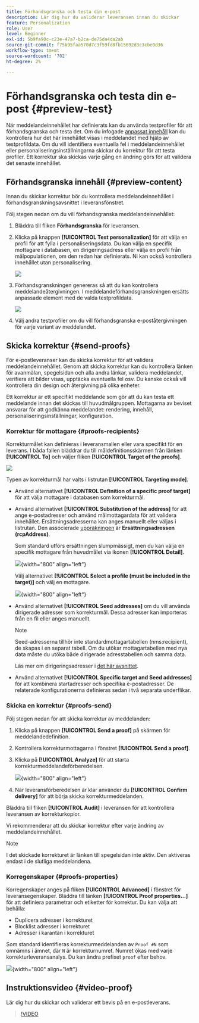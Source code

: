 ```yaml
---
title: Förhandsgranska och testa din e-post
description: Lär dig hur du validerar leveransen innan du skickar
feature: Personalization
role: User
level: Beginner
exl-id: 5b9fa90c-c23e-47a7-b2ca-de75da4da2ab
source-git-commit: f75b95faa570d7c3f59fd8fb15692d3c3cbe0d36
workflow-type: tm+mt
source-wordcount: '702'
ht-degree: 2%

---
```


# Förhandsgranska och testa din e-post {#preview-test}

När meddelandeinnehållet har definierats kan du använda testprofiler för att förhandsgranska och testa det. Om du infogade [anpassat innehåll](personalize.md) kan du kontrollera hur det här innehållet visas i meddelandet med hjälp av testprofildata. Om du vill identifiera eventuella fel i meddelandeinnehållet eller personaliseringsinställningarna skickar du korrektur för att testa profiler. Ett korrektur ska skickas varje gång en ändring görs för att validera det senaste innehållet.

## Förhandsgranska innehåll {#preview-content}

Innan du skickar korrektur bör du kontrollera meddelandeinnehållet i förhandsgranskningsavsnittet i leveransfönstret.

Följ stegen nedan om du vill förhandsgranska meddelandeinnehållet:

1. Bläddra till fliken **Förhandsgranska** för leveransen.
1. Klicka på knappen **[!UICONTROL Test personalization]** för att välja en profil för att fylla i personaliseringsdata. Du kan välja en specifik mottagare i databasen, en dirigeringsadress eller välja en profil från målpopulationen, om den redan har definierats. Ni kan också kontrollera innehållet utan personalisering.

   ![](assets/test-personalization.png)

1. Förhandsgranskningen genereras så att du kan kontrollera meddelandeåtergivningen. I meddelandeförhandsgranskningen ersätts anpassade element med de valda testprofildata.

   ![](assets/test-personalization-with-a-recipient.png)

1. Välj andra testprofiler om du vill förhandsgranska e-poståtergivningen för varje variant av meddelandet.

## Skicka korrektur {#send-proofs}

För e-postleveranser kan du skicka korrektur för att validera meddelandeinnehållet. Genom att skicka korrektur kan du kontrollera länken för avanmälan, spegelsidan och alla andra länkar, validera meddelandet, verifiera att bilder visas, upptäcka eventuella fel osv. Du kanske också vill kontrollera din design och återgivning på olika enheter.

Ett korrektur är ett specifikt meddelande som gör att du kan testa ett meddelande innan det skickas till huvudmålgruppen. Mottagarna av beviset ansvarar för att godkänna meddelandet: rendering, innehåll, personaliseringsinställningar, konfiguration.

### Korrektur för mottagare {#proofs-recipients}

Korrekturmålet kan definieras i leveransmallen eller vara specifikt för en leverans. I båda fallen bläddrar du till måldefinitionsskärmen från länken **[!UICONTROL To]** och väljer fliken **[!UICONTROL Target of the proofs]**.

![](assets/target-of-proofs.png)

Typen av korrekturmål har valts i listrutan **[!UICONTROL Targeting mode]**.

* Använd alternativet **[!UICONTROL Definition of a specific proof target]** för att välja mottagare i databasen som korrekturmål.
* Använd alternativet **[!UICONTROL Substitution of the address]** för att ange e-postadresser och använd målmottagardata för att validera innehållet. Ersättningsadresserna kan anges manuellt eller väljas i listrutan. Den associerade [uppräkningen](../config/enumerations.md) är **Ersättningsadressen (rcpAddress)**.

  Som standard utförs ersättningen slumpmässigt, men du kan välja en specifik mottagare från huvudmålet via ikonen **[!UICONTROL Detail]**.

  ![](assets/target-of-proofs-substitution-details.png){width="800" align="left"}

  Välj alternativet **[!UICONTROL Select a profile (must be included in the target)]** och välj en mottagare.

  ![](assets/target-of-proofs-substitution.png){width="800" align="left"}


* Använd alternativet **[!UICONTROL Seed addresses]** om du vill använda dirigerade adresser som korrekturmål. Dessa adresser kan importeras från en fil eller anges manuellt.

  >[!NOTE]
  >
  >Seed-adresserna tillhör inte standardmottagartabellen (nms:recipient), de skapas i en separat tabell. Om du utökar mottagartabellen med nya data måste du utöka både dirigerade adresstabellen och samma data.

  Läs mer om dirigeringsadresser i [det här avsnittet](../audiences/test-profiles.md).

* Använd alternativet **[!UICONTROL Specific target and Seed addresses]** för att kombinera startadresser och specifika e-postadresser. De relaterade konfigurationerna definieras sedan i två separata underflikar.

### Skicka en korrektur {#proofs-send}

Följ stegen nedan för att skicka korrektur av meddelanden:

1. Klicka på knappen **[!UICONTROL Send a proof]** på skärmen för meddelandedefinition.
1. Kontrollera korrekturmottagarna i fönstret **[!UICONTROL Send a proof]**.
1. Klicka på **[!UICONTROL Analyze]** för att starta korrekturmeddelandeförberedelsen.

   ![](assets/send-proof-analyze.png){width="800" align="left"}

1. När leveransförberedelsen är klar använder du **[!UICONTROL Confirm delivery]** för att börja skicka korrekturmeddelanden.

Bläddra till fliken **[!UICONTROL Audit]** i leveransen för att kontrollera leveransen av korrekturkopior.

Vi rekommenderar att du skickar korrektur efter varje ändring av meddelandeinnehållet.

>[!NOTE]
>
>I det skickade korrekturet är länken till spegelsidan inte aktiv. Den aktiveras endast i de slutliga meddelandena.

### Korregenskaper {#proofs-properties}

Korregenskaper anges på fliken **[!UICONTROL Advanced]** i fönstret för leveransegenskaper. Bläddra till länken **[!UICONTROL Proof properties...]** för att definiera parametrar och etiketter för korrektur. Du kan välja att behålla:

* Duplicera adresser i korrekturet
* Blocklist adresser i korrekturet
* Adresser i karantän i korrekturet

Som standard identifieras korrekturmeddelanden av `Proof #N` som omnämns i ämnet, där `N` är korrekturnumret. Numret ökas med varje korrekturleveransanalys. Du kan ändra prefixet `proof` efter behov.

![](assets/proof-parameters.png){width="800" align="left"}


## Instruktionsvideo {#video-proof}

Lär dig hur du skickar och validerar ett bevis på en e-postleverans.

>[!VIDEO](https://video.tv.adobe.com/v/3447003?captions=swe)
